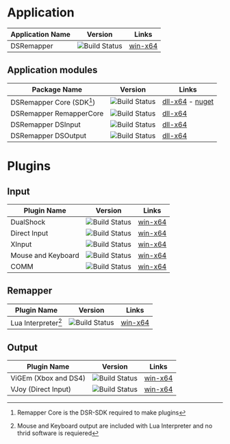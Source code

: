 # Application

| Application Name          | Version                                                                        | Links     |
|---------------------------|--------------------------------------------------------------------------------|-----------|
|DSRemapper                 |![Build Status](https://img.shields.io/badge/Build-Pre--Alpha-red?color=FF4000) |[win-x64]()|

## Application modules

| Package Name              | Version                                                                        | Links     |
|---------------------------|--------------------------------------------------------------------------------|-----------|
|DSRemapper Core (SDK[^1])  |![Build Status](https://img.shields.io/badge/Build-Pre--Alpha-red?color=FF4000) |[dll-x64]() - [nuget]()|
|DSRemapper RemapperCore    |![Build Status](https://img.shields.io/badge/Build-Pre--Alpha-red?color=FF4000) |[dll-x64]()|
|DSRemapper DSInput         |![Build Status](https://img.shields.io/badge/Build-Pre--Alpha-red?color=FF4000) |[dll-x64]()|
|DSRemapper DSOutput        |![Build Status](https://img.shields.io/badge/Build-Pre--Alpha-red?color=FF4000) |[dll-x64]()|

[^1]:Remapper Core is the DSR-SDK required to make plugins

# Plugins

## Input

| Plugin Name               | Version                                                                        | Links     |
|---------------------------|--------------------------------------------------------------------------------|-----------|
|DualShock                  |![Build Status](https://img.shields.io/badge/Build-Pre--Alpha-red?color=FF4000) |[win-x64]()|
|Direct Input               |![Build Status](https://img.shields.io/badge/Build-Pre--Alpha-red?color=FF4000) |[win-x64]()|
|XInput                     |![Build Status](https://img.shields.io/badge/Build-Pre--Alpha-red?color=FF4000) |[win-x64]()|
|Mouse and Keyboard         |![Build Status](https://img.shields.io/badge/Build-Pre--Alpha-red?color=FF4000) |[win-x64]()|
|COMM                       |![Build Status](https://img.shields.io/badge/Build-Pre--Alpha-red?color=FF4000) |[win-x64]()|

## Remapper

| Plugin Name               | Version                                                                        | Links     |
|---------------------------|--------------------------------------------------------------------------------|-----------|
|Lua Interpreter[^2]        |![Build Status](https://img.shields.io/badge/Build-Pre--Alpha-red?color=FF4000) |[win-x64]()|

[^2]: Mouse and Keyboard output are included with Lua Interpreter and no thrid software is requiered

## Output

| Plugin Name               | Version                                                                        | Links     |
|---------------------------|--------------------------------------------------------------------------------|-----------|
|ViGEm (Xbox and DS4)       |![Build Status](https://img.shields.io/badge/Build-Pre--Alpha-red?color=FF4000) |[win-x64]()|
|VJoy (Direct Input)        |![Build Status](https://img.shields.io/badge/Build-Pre--Alpha-red?color=FF4000) |[win-x64]()|
